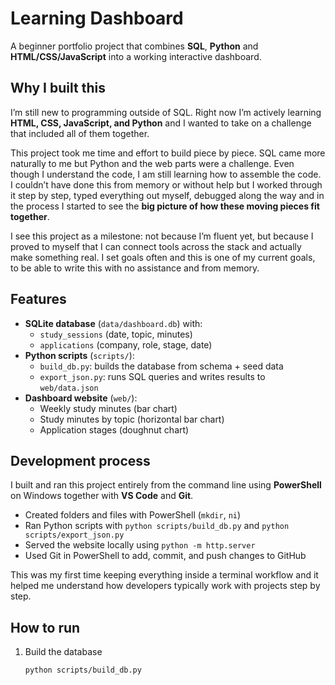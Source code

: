 # Learning Dashboard

A beginner portfolio project that combines **SQL**, **Python** and **HTML/CSS/JavaScript** into a working interactive dashboard.

## Why I built this
I’m still new to programming outside of SQL. Right now I’m actively learning **HTML, CSS, JavaScript, and Python** and I wanted to take on a challenge that included all of them together.  

This project took me time and effort to build piece by piece. SQL came more naturally to me but Python and the web parts were a challenge. Even though I understand the code, I am still learning how to assemble the code. I couldn’t have done this from memory or without help but I worked through it step by step, typed everything out myself, debugged along the way and in the process I started to see the **big picture of how these moving pieces fit together**.  

I see this project as a milestone: not because I’m fluent yet, but because I proved to myself that I can connect tools across the stack and actually make something real. I set goals often and this is one of my current goals, to be able to write this with no assistance and from memory.

## Features
- **SQLite database** (`data/dashboard.db`) with:
  - `study_sessions` (date, topic, minutes)
  - `applications` (company, role, stage, date)
- **Python scripts** (`scripts/`):
  - `build_db.py`: builds the database from schema + seed data
  - `export_json.py`: runs SQL queries and writes results to `web/data.json`
- **Dashboard website** (`web/`):
  - Weekly study minutes (bar chart)
  - Study minutes by topic (horizontal bar chart)
  - Application stages (doughnut chart)

## Development process
I built and ran this project entirely from the command line using **PowerShell** on Windows together with **VS Code** and **Git**.  

- Created folders and files with PowerShell (`mkdir`, `ni`)  
- Ran Python scripts with `python scripts/build_db.py` and `python scripts/export_json.py`  
- Served the website locally using `python -m http.server`  
- Used Git in PowerShell to add, commit, and push changes to GitHub  

This was my first time keeping everything inside a terminal workflow and it helped me understand how developers typically work with projects step by step.


## How to run
1. Build the database  
   ```bash
   python scripts/build_db.py
